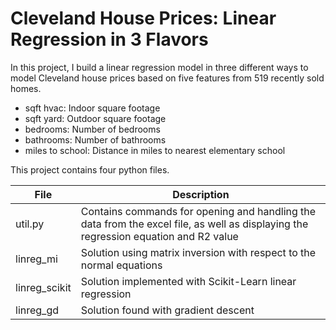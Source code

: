 # Cleveland House Prices: Linear Regression in 3 Flavors

In this project, I build a linear regression model in three different ways to model Cleveland house prices based on five features from 519 recently sold homes.

* sqft hvac: Indoor square footage
* sqft yard: Outdoor square footage
* bedrooms: Number of bedrooms
* bathrooms: Number of bathrooms
* miles to school: Distance in miles to nearest elementary school

This project contains four python files.

File         | Description
-------------|-----------------
util.py      | Contains commands for opening and handling the data from the excel file, as well as displaying the regression equation and R2 value
linreg_mi    | Solution using matrix inversion with respect to the normal equations
linreg_scikit| Solution implemented with Scikit-Learn linear regression
linreg_gd    | Solution found with gradient descent
